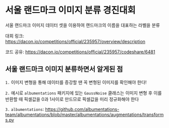 # 서울 랜드마크 이미지 분류 경진대회

서울 랜드마크 이미지 데이터 셋을 이용하여 랜드마크의 이름을 대표하는 라벨을 분류

대회 링크: https://dacon.io/competitions/official/235957/overview/description

코드 공유: https://dacon.io/competitions/official/235957/codeshare/6481

## 서울 랜드마크 이미지 분류하면서 알게된 점

`1.` 이미지 변형을 통해 데이터를 증강할 땐 꼭 변형된 이미지를 확인해야 한다!

`2.` 예시로 `albumentations` 패키지에 있는 `GaussNoise` 클래스는 이미지 변형 후 이를 반환할 때 픽셀값을 0과 1사이로 만드므로 픽셀값을 미리 정규화해야 한다

`3.` `albumentations`: https://github.com/albumentations-team/albumentations/blob/master/albumentations/augmentations/transforms.py
